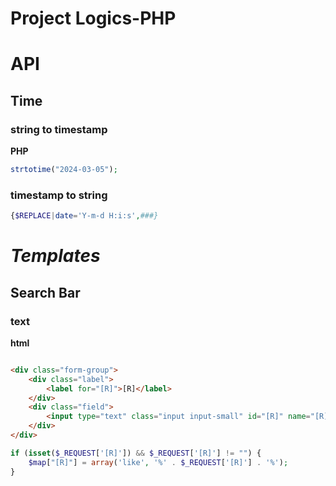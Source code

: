 # Project Logics-PHP

# API

## Time

### string to timestamp

**PHP**

```php
strtotime("2024-03-05");
```
### timestamp to string 
```php
{$REPLACE|date='Y-m-d H:i:s',###}
```

# _Templates_

## Search Bar

### text

**html**

```html

<div class="form-group">
    <div class="label">
        <label for="[R]">[R]</label>
    </div>
    <div class="field">
        <input type="text" class="input input-small" id="[R]" name="[R]" size="10" placeholder="[R]" value="{$Think.request.[R]}"/>
    </div>
</div>
```

```php
if (isset($_REQUEST['[R]']) && $_REQUEST['[R]'] != "") {
    $map["[R]"] = array('like', '%' . $_REQUEST['[R]'] . '%');
}
```

